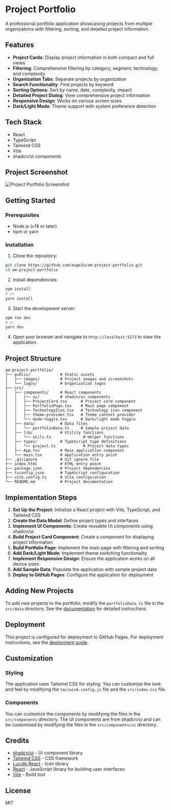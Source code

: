 # Project Portfolio

A professional portfolio application showcasing projects from multiple organizations with filtering, sorting, and detailed project information.

## Features

- **Project Cards**: Display project information in both compact and full views
- **Filtering**: Comprehensive filtering by category, segment, technology, and complexity
- **Organization Tabs**: Separate projects by organization
- **Search Functionality**: Find projects by keyword
- **Sorting Options**: Sort by name, date, complexity, impact
- **Detailed Project Dialog**: View comprehensive project information
- **Responsive Design**: Works on various screen sizes
- **Dark/Light Mode**: Theme support with system preference detection

## Tech Stack

- React
- TypeScript
- Tailwind CSS
- Vite
- shadcn/ui components

## Project Screenshot

![Project Portfolio Screenshot](/public/images/portfolio-screenshot.jpg)

## Getting Started

### Prerequisites

- Node.js (v18 or later)
- npm or yarn

### Installation

1. Clone the repository:
```bash
git clone https://github.com/auge2u/am-project-portfolio.git
cd am-project-portfolio
```

2. Install dependencies:
```bash
npm install
# or
yarn install
```

3. Start the development server:
```bash
npm run dev
# or
yarn dev
```

4. Open your browser and navigate to `http://localhost:5173` to view the application.

## Project Structure

```
am-project-portfolio/
├── public/             # Static assets
│   ├── images/         # Project images and screenshots
│   └── logos/          # Organization logos
├── src/
│   ├── components/     # React components
│   │   ├── ui/         # shadcn/ui components
│   │   ├── ProjectCard.tsx      # Project card component
│   │   ├── PortfolioPage.tsx    # Main page component
│   │   ├── TechnologyIcon.tsx   # Technology icon component
│   │   ├── theme-provider.tsx   # Theme context provider
│   │   └── mode-toggle.tsx      # Dark/light mode toggle
│   ├── data/           # Data files
│   │   └── portfolioData.ts     # Sample project data
│   ├── lib/            # Utility functions
│   │   └── utils.ts              # Helper functions
│   ├── types/          # TypeScript type definitions
│   │   └── project.ts            # Project data types
│   ├── App.tsx         # Main application component
│   └── main.tsx        # Application entry point
├── .gitignore          # Git ignore file
├── index.html          # HTML entry point
├── package.json        # Project dependencies
├── tsconfig.json       # TypeScript configuration
├── vite.config.ts      # Vite configuration
└── README.md           # Project documentation
```

## Implementation Steps

1. **Set Up the Project**: Initialize a React project with Vite, TypeScript, and Tailwind CSS
2. **Create the Data Model**: Define project types and interfaces
3. **Implement UI Components**: Create reusable UI components using shadcn/ui
4. **Build Project Card Component**: Create a component for displaying project information
5. **Build Portfolio Page**: Implement the main page with filtering and sorting
6. **Add Dark/Light Mode**: Implement theme switching functionality
7. **Implement Responsive Design**: Ensure the application works on all device sizes
8. **Add Sample Data**: Populate the application with sample project data
9. **Deploy to GitHub Pages**: Configure the application for deployment

## Adding New Projects

To add new projects to the portfolio, modify the `portfolioData.ts` file in the `src/data` directory. See the [documentation](src/data/README.md) for detailed instructions.

## Deployment

This project is configured for deployment to GitHub Pages. For deployment instructions, see the [deployment guide](DEPLOYMENT.md).

## Customization

### Styling

The application uses Tailwind CSS for styling. You can customize the look and feel by modifying the `tailwind.config.js` file and the `src/index.css` file.

### Components

You can customize the components by modifying the files in the `src/components` directory. The UI components are from shadcn/ui and can be customized by modifying the files in the `src/components/ui` directory.

## Credits

- [shadcn/ui](https://ui.shadcn.com/) - UI component library
- [Tailwind CSS](https://tailwindcss.com/) - CSS framework
- [Lucide React](https://lucide.dev/) - Icon library
- [React](https://reactjs.org/) - JavaScript library for building user interfaces
- [Vite](https://vitejs.dev/) - Build tool

## License

MIT
